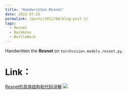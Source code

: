 ```yaml
---
title: 'Handwritten Resnet'
date: 2022-07-25
permalink: /posts/2012/08/blog-post-1/
tags:
  - Resnet
  - Backbone
  - BottleNeck
---
```


Handwritten the **Resnet** on `torchvision.models.resnet.py`.

Link：
======
<a href="https://zhuanlan.zhihu.com/p/545845730">Resnet的具体结构和代码详解</a>
<img src="https://img.shields.io/badge/in-%E7%9F%A5%E4%B9%8E-blue">&emsp;

